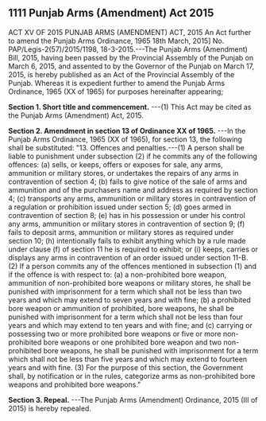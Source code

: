 ## 1111 Punjab Arms (Amendment) Act 2015
 
ACT XV OF 2015
PUNJAB ARMS (AMENDMENT) ACT, 2015
An Act further to amend the Punjab Arms Ordinance, 1965
18th March, 2015]
No. PAP/Legis-2(57)/2015/1198, 18-3-2015.---The Punjab Arms (Amendment) Bill, 2015, having been passed by the Provincial Assembly of the Punjab on March 6, 2015, and assented to by the Governor of the Punjab on March 17, 2015, is hereby published as an Act of the Provincial Assembly of the Punjab.
Whereas it is expedient further to amend the Punjab Arms Ordinance, 1965 (XX of 1965) for purposes hereinafter appearing;

**Section 1. Short title and commencement.**
---(1) This Act may be cited as the Punjab Arms (Amendment) Act, 2015.

 

**Section 2. Amendment in section 13 of Ordinance XX of 1965.**
---In the Punjab Arms Ordinance, 1965 (XX of 1965), for section 13, the following shall be substituted:
   "13. Offences and penalties.---(1) A person shall be liable to punishment under subsection (2) if he commits any of the following offences:
   (a) sells, or keeps, offers or exposes for sale, any arms, ammunition or military stores, or undertakes the repairs of any arms in contravention of section 4;
   (b) fails to give notice of the sale of arms and ammunition and of the purchasers name and address as required by section 4;
   (c) transports any arms, ammunition or military stores in contravention of a regulation or prohibition issued under section 5;
   (d) goes armed in contravention of section 8;
   (e) has in his possession or under his control any arms, ammunition or military stores in contravention of section 9;
   (f) fails to deposit arms, ammunition or military stores as required under section 10;
   (h) intentionally fails to exhibit anything which by a rule made under clause (f) of section 11 he is required to exhibit; or
   (i) keeps, carries or displays any arms in contravention of an order issued under section 11-B.
   (2) If a person commits any of the offences mentioned in subsection (1) and if the offence is with respect to:
   (a) a non-prohibited bore weapon, ammunition of non-prohibited bore weapons or military stores, he shall be punished with imprisonment for a term which shall not be less than two years and which may extend to seven years and with fine;
   (b) a prohibited bore weapon or ammunition of prohibited, bore weapons, he shall be punished with imprisonment for a term which shall not be less than four years and which may extend to ten years and with fine; and
   (c) carrying or possessing two or more prohibited bore weapons or five or more non-prohibited bore weapons or one prohibited bore weapon and two non-prohibited bore weapons, he shall be punished with imprisonment for a term which shall not be less than five years and which may extend to fourteen years and with fine.
   (3) For the purpose of this section, the Government shall, by notification or in the rules, categorize arms as non-prohibited bore weapons and prohibited bore weapons."

 

**Section 3. Repeal.**
---The Punjab Arms (Amendment) Ordinance, 2015 (III of 2015) is hereby repealed.

